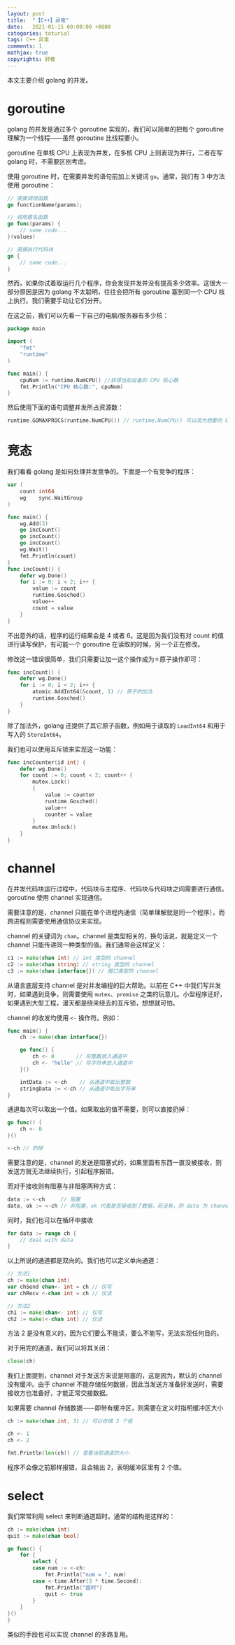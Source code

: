 ```yaml
---
layout: post
title:  "【C++】异常"
date:   2021-01-15 00:00:00 +0800
categories: toturial
tags: C++ 异常
comments: 1
mathjax: true
copyrights: 转载
---
```


本文主要介绍 golang 的并发。

# goroutine

golang 的并发是通过多个 goroutine 实现的，我们可以简单的把每个 goroutine 理解为一个线程——虽然 goroutine 比线程要小。

goroutine 在单核 CPU 上表现为并发，在多核 CPU 上则表现为并行，二者在写 golang 时，不需要区别考虑。

使用 goroutine 时，在需要并发的语句前加上关键词 `go`。通常，我们有 3 中方法使用 goroutine：

```go
// 直接调用函数
go functionName(params);

// 调用匿名函数
go func(params) {
    // some code...
}(values)

// 直接执行代码块
go {
    // some code...
}
```

然而，如果你试着取运行几个程序，你会发现并发并没有提高多少效率。这很大一部分原因是因为 golang 不太聪明，往往会把所有 goroutine 塞到同一个 CPU 核上执行。我们需要手动让它们分开。

在这之前，我们可以先看一下自己的电脑/服务器有多少核：

```go
package main

import (
	"fmt"
	"runtime"
)

func main() {
	cpuNum := runtime.NumCPU() //获得当前设备的 CPU 核心数
	fmt.Println("CPU 核心数:", cpuNum)
}
```

然后使用下面的语句调整并发所占资源数：

```go
runtime.GOMAXPROCS(runtime.NumCPU()) // runtime.NumCPU() 可以改为想要的 CPU 核数
```

# 竞态

我们看看 golang 是如何处理并发竞争的。下面是一个有竞争的程序：

```go
var (
	count int64
	wg    sync.WaitGroup
)

func main() {
	wg.Add(3)
	go incCount()
	go incCount()
	go incCount()
	wg.Wait()
	fmt.Println(count)
}
func incCount() {
	defer wg.Done()
	for i := 0; i < 2; i++ {
		value := count
		runtime.Gosched()
		value++
		count = value
	}
}
```

不出意外的话，程序的运行结果会是 4 或者 6。这是因为我们没有对 count 的值进行读写保护，有可能一个 goroutine 在读取的时候，另一个正在修改。

修改这一错误很简单，我们只需要让加一这个操作成为⚛原子操作即可：

```go
func incCount() {
	defer wg.Done()
	for i := 0; i < 2; i++ {
		atomic.AddInt64(&count, 1) // 原子的加法
		runtime.Gosched()
	}
}
```

除了加法外，golang 还提供了其它原子函数，例如用于读取的 `LoadInt64` 和用于写入的 `StoreInt64`。

我们也可以使用互斥锁来实现这一功能：

```go
func incCounter(id int) {
    defer wg.Done()
    for count := 0; count < 2; count++ {
        mutex.Lock()
        {
            value := counter
            runtime.Gosched()
            value++
            counter = value
        }
        mutex.Unlock()
    }
}
```

# channel

在并发代码块运行过程中，代码块与主程序、代码块与代码块之间需要进行通信。goroutine 使用 channel 实现通信。

需要注意的是，channel 只能在单个进程内通信（简单理解就是同一个程序），而跨进程则需要使用通信协议来实现。

channel 的关键词为 `chan`。channel 是类型相关的，换句话说，就是定义一个 channel 只能传递同一种类型的值。我们通常会这样定义：

```go
c1 := make(chan int) // int 类型的 channel
c2 := make(chan string) // string 类型的 channel
c3 := make(chan interface{}) // 接口类型的 channel
```

从语言底层支持 channel 是对并发编程的巨大帮助。以前在 C++ 中我们写并发时，如果遇到竞争，则需要使用 `mutex`、`promise` 之类的玩意儿。小型程序还好，如果遇到大型工程，漫天都是绕来绕去的互斥锁，想想就可怕。

channel 的收发均使用 `<-` 操作符。例如：

```go
func main() {
	ch := make(chan interface{})

	go func() {
		ch <- 0       // 将整数放入通道中
		ch <- "hello" // 将字符串放入通道中
	}()

	intData := <-ch    // 从通道中取出整数
	stringData := <-ch // 从通道中取出字符串
}
```

通道每次可以取出一个值。如果取出的值不需要，则可以直接扔掉：

```go
go func() {
    ch <- 0
}()

<-ch // 扔掉
```

需要注意的是，channel 的发送是阻塞式的，如果里面有东西一直没被接收，则发送方就无法继续执行，引起程序报错。

而对于接收则有阻塞与非阻塞两种方式：

```go
data := <-ch     // 阻塞
data, ok := <-ch // 非阻塞，ok 代表是否接收到了数据，若没有，则 data 为 channel 类型的 0
```

同时，我们也可以在循环中接收

```go
for data := range ch {
    // deal with data
}
```

以上所说的通道都是双向的。我们也可以定义单向通道：

```go
// 方法1
ch := make(chan int)
var chSend chan<- int = ch // 仅写
var chRecv <-chan int = ch // 仅读

// 方法2
ch1 := make(chan<- int) // 仅写
ch2 := make(<-chan int) // 仅读
```

方法 2 是没有意义的，因为它们要么不能读，要么不能写，无法实现任何目的。

对于用完的通道，我们可以将其关闭：

```go
close(ch)
```

我们上面提到，channel 对于发送方来说是阻塞的，这是因为，默认的 channel 没有缓冲。由于 channel 不能存储任何数据，因此当发送方准备好发送时，需要接收方也准备好，才能正常交接数据。

如果需要 channel 存储数据——即带有缓冲区，则需要在定义时指明缓冲区大小

```go
ch := make(chan int, 3) // 可以存储 3 个值

ch <- 1
ch <- 2

fmt.Println(len(ch)) // 查看当前通道的大小
```

程序不会像之前那样报错，且会输出 2，表明缓冲区里有 2 个值。

# select

我们常常利用 select 来判断通道超时。通常的结构是这样的：

```go
ch := make(chan int)
quit := make(chan bool)

go func() {
    for {
        select {
        case num := <-ch:
            fmt.Println("num = ", num)
        case <-time.After(3 * time.Second):
            fmt.Println("超时")
            quit <- true
        }
    }
}()
}
```

类似的手段也可以实现 channel 的多路复用。

